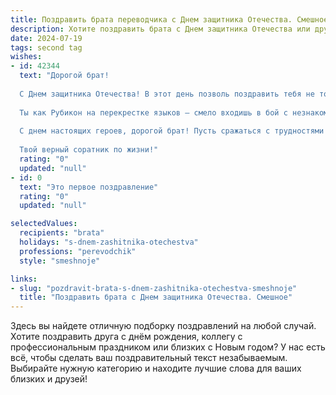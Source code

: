 ```yaml
---
title: Поздравить брата переводчика с Днем защитника Отечества. Смешное
description: Хотите поздравить брата с Днем защитника Отечества или другим праздником? Наш ИИ создаст незабываемое поздравление, а вы обязательно выделитесь среди других.  
date: 2024-07-19
tags: second tag
wishes:
- id: 42344
  text: "Дорогой брат!
  
  С Днем защитника Отечества! В этот день позволь поздравить тебя не только как защитника, но и как переводчика, что, по сути, делает тебя воином слов и сражающимся за смысл!
  
  Ты как Рубикон на перекрестке языков – смело входишь в бой с незнакомыми фразами и не знаешь, что такое пахать на одном поле с унылыми текстами. Пускай твои переводы будут такими же ясными и точными, как твое желание отпраздновать этот день с распахнутым сердцем и бокалом в руках!
  
  С днем настоящих героев, дорогой брат! Пусть сражаться с трудностями (в языке и жизни) будет весело, и твои победы всегда звучат как яркие поздравительные тосты! Защитник нашего доброго настроения и языка – всегда на страже юмора!
  
  Твой верный соратник по жизни!"
  rating: "0"
  updated: "null"
- id: 0
  text: "Это первое поздравление"
  rating: "0"
  updated: "null"

selectedValues:
  recipients: "brata"
  holidays: "s-dnem-zashitnika-otechestva"
  professions: "perevodchik"
  style: "smeshnoje"

links:
- slug: "pozdravit-brata-s-dnem-zashitnika-otechestva-smeshnoje"
  title: "Поздравить брата с Днем защитника Отечества. Смешное"
---
```


Здесь вы найдете отличную подборку поздравлений на любой случай. 
Хотите поздравить друга с днём рождения, коллегу с профессиональным праздником или близких с Новым годом? У нас есть всё, чтобы сделать ваш поздравительный текст незабываемым. Выбирайте нужную категорию и находите лучшие слова для ваших близких и друзей!
